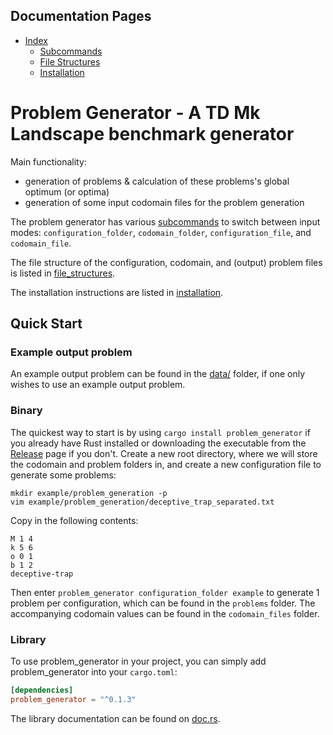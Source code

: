 ## Documentation Pages

- [Index](index.md)
  - [Subcommands](subcommands.md)
  - [File Structures](file_structures.md)
  - [Installation](installation.md)

# Problem Generator - A TD Mk Landscape benchmark generator

Main functionality:
* generation of problems & calculation of these problems's global optimum (or optima) 
* generation of some input codomain files for the problem generation

The problem generator has various [subcommands](subcommands.md) to switch between input modes: `configuration_folder`, `codomain_folder`, `configuration_file`, and `codomain_file`.
 
The file structure of the configuration, codomain, and (output) problem files is listed in [file_structures](file_structures.md).

The installation instructions are listed in [installation](installation.md).

## Quick Start

### Example output problem

An example output problem can be found in the [data/](https://github.com/tobiasvandriessel/problem-generator/tree/main/data/) folder, if one only wishes to use an example output problem.

### Binary 

The quickest way to start is by using ```cargo install problem_generator``` if you already have Rust installed or downloading the executable from the [Release](https://github.com/tobiasvandriessel/problem-generator/releases/latest) page if you don't.
Create a new root directory, where we will store the codomain and problem folders in, and create a new configuration file to generate some problems:
```
mkdir example/problem_generation -p
vim example/problem_generation/deceptive_trap_separated.txt
```

Copy in the following contents:
```
M 1 4
k 5 6
o 0 1
b 1 2
deceptive-trap
```

Then enter ```problem_generator configuration_folder example``` to generate 1 problem per configuration, which can be found in the `problems` folder. The accompanying codomain values can be found in the `codomain_files` folder.

### Library

To use problem_generator in your project, you can simply add problem_generator into your ```cargo.toml```: 

```toml
[dependencies]
problem_generator = "^0.1.3"
```

The library documentation can be found on [doc.rs](https://docs.rs/problem_generator/0.1.3).